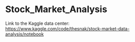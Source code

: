 # Stock_Market_Analysis

Link to the Kaggle data center:
https://www.kaggle.com/code/thesnak/stock-market-data-analysis/notebook
